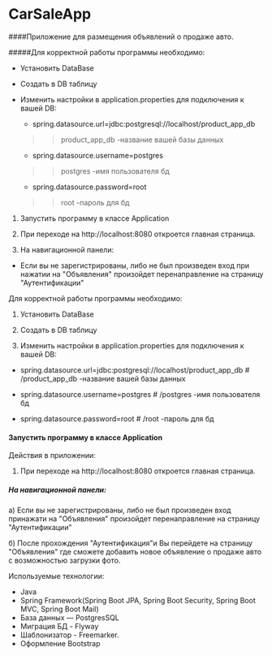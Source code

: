 # CarSaleApp

####Приложение для размещения объявлений о продаже авто.


#####Для корректной работы программы необходимо:
- Установить DataBase
- Создать в DB таблицу
- Изменить настройки в application.properties для подключения к вашей DB:

  - spring.datasource.url=jdbc:postgresql://localhost/product_app_db
                       
   > > product_app_db  -название вашей базы данных
  
  - spring.datasource.username=postgres    
                                                
  > > postgres -имя пользователя бд
  
  - spring.datasource.password=root   
                                                     
  > > root -пароль для  бд  
             
1) Запустить программу в классе Application
 
2) При переходе на http://localhost:8080 откроется главная страница.
3) На навигационной панели:
  - Если вы не зарегистрированы, либо не был произведен вход при нажатии на "Объявления" произойдет перенаправление на страницу "Аутентификации"

Для корректной работы программы необходимо:

1. Установить DataBase

2. Создать в DB таблицу

3. Изменить настройки в application.properties для подключения к вашей DB:

 - spring.datasource.url=jdbc:postgresql://localhost/product_app_db                              # /product_app_db  -название вашей базы данных
  
 - spring.datasource.username=postgres                                                           # /postgres -имя пользователя бд
 
 - spring.datasource.password=root                                                               # /root -пароль для  бд 
                                                          
#### Запустить программу в классе Application
 
Действия в приложении:

1. При переходе на http://localhost:8080 откроется главная страница.

##### На навигационной панели:

  а) Если вы не зарегистрированы, либо не был произведен вход принажати на "Объявления" произойдет перенаправление на страницу "Аутентификации"

  б) После прохождения "Аутентификация"и Вы перейдете на страницу "Объявления" где сможете добавить новое объявление о продаже авто с возможностью загрузки фото.



Используемые технологии:
- Java
- Spring Framework(Spring Boot JPA, Spring Boot Security, Spring Boot MVC, Spring Boot Mail)
- База данных — PostgresSQL
- Миграция БД - Flyway
- Шаблонизатор - Freemarker.
- Оформление Bootstrap
